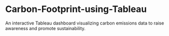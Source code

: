 # Carbon-Footprint-using-Tableau
An interactive Tableau dashboard visualizing carbon emissions data to raise awareness and promote sustainability.
